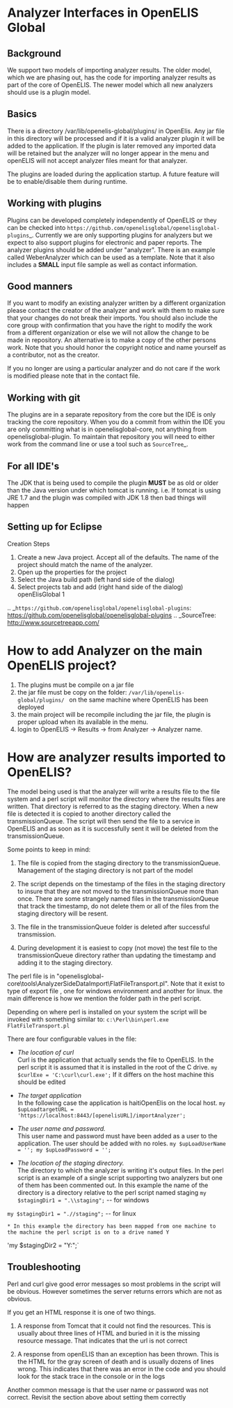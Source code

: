 # Analyzer Interfaces in OpenELIS Global

## Background


We support two models of importing analyzer results. The older model,
which we are phasing out, has the code for importing analyzer results as
part of the core of OpenELIS. The newer model which all new analyzers
should use is a plugin model.

## Basics

There is a directory /var/lib/openelis-global/plugins/ in OpenElis. Any jar file in this directory
will be processed and if it is a valid analyzer plugin it will be added
to the application. If the plugin is later removed any imported data
will be retained but the analyzer will no longer appear in the menu and
openELIS will not accept analyzer files meant for that analyzer.

The plugins are loaded during the application startup. A future feature
will be to enable/disable them during runtime.

## Working with plugins

Plugins can be developed completely independently of OpenELIS or they
can be checked into
`https://github.com/openelisglobal/openelisglobal-plugins`_. Currently
we are only supporting plugins for analyzers but we expect to also
support plugins for electronic and paper reports. The analyzer plugins
should be added under "analyzer". There is an example called
WeberAnalyzer which can be used as a template. Note that it also
includes a **SMALL** input file sample as well as contact information.

## Good manners


If you want to modify an existing analyzer written by a different
organization please contact the creator of the analyzer and work with
them to make sure that your changes do not break their imports. You
should also include the core group with confirmation that you have the
right to modify the work from a different organization or else we will
not allow the change to be made in repository. An alternative is to make
a copy of the other persons work. Note that you should honor the
copyright notice and name yourself as a contributor, not as the creator.

If you no longer are using a particular analyzer and do not care if the
work is modified please note that in the contact file.

## Working with git


The plugins are in a separate repository from the core but the IDE is
only tracking the core repository. When you do a commit from within the
IDE you are only committing what is in openelisglobal-core, not anything
from openelisglobal-plugin. To maintain that repository you will need to
either work from the command line or use a tool such as `SourceTree`_.

## For all IDE's

The JDK that is being used to compile the plugin **MUST** be as old or
older than the Java version under which tomcat is running. i.e. If
tomcat is using JRE 1.7 and the plugin was compiled with JDK 1.8 then
bad things will happen

## Setting up for Eclipse


Creation Steps

1. Create a new Java project. Accept all of the defaults. The name of
   the project should match the name of the analyzer.
2. Open up the properties for the project
3. Select the Java build path (left hand side of the dialog)
4. Select projects tab and add (right hand side of the dialog)
   openElisGlobal 1

.. _`https://github.com/openelisglobal/openelisglobal-plugins`: https://github.com/openelisglobal/openelisglobal-plugins
.. _SourceTree: http://www.sourcetreeapp.com/


# How to add Analyzer on the main OpenELIS project?
1. The plugins must be compile on a jar file
2. the jar file must be copy on the folder: `/var/lib/openelis-global/plugins/ ` on the same machine where OpenELIS has been deployed
3. the main project will be recompile including the jar file, the plugin is proper upload when its available in the menu.
4. login to OpenELIS -> Results -> from Analyzer -> Analyzer name.



# How are analyzer results imported to OpenELIS?

The model being used is that the analyzer will write a results file to the file system and a perl script will monitor the directory where the results files are written. That directory is referred to as the staging directory.  When a new file is detected it is copied to another directory called the transmissionQueue.  The script will then send the file to a service in OpenELIS and as soon as it is successfully sent it will be deleted from the transmissionQueue.

Some points to keep in mind:

1. The file is copied from the staging directory to the transmissionQueue.  Management of the staging directory is not part of the model

1. The script depends on the timestamp of the files in the staging directory to insure that they are not moved to the transmissionQueue more than once.  There are some strangely named files in the transmissionQueue that track the timestamp, do not delete them or all of the files from the staging directory will be resent.

1. The file in the transmissionQueue folder is deleted after successful transmission.

1. During development it is easiest to copy (not move) the test file to the transmissionQueue directory rather than updating the timestamp and adding it to the staging directory.

The perl file is in "openelisglobal-core\tools\AnalyzerSideDataImport\FlatFileTransport.pl".
Note that it exist to type of export file , one for windows environment and another for linux. 
the main difference is how we mention the folder path in the perl script.

Depending on where perl is installed on your system the script will be invoked with something similar to: `c:\Perl\bin\perl.exe FlatFileTransport.pl`

There are four configurable values in the file:
   *  *The location of curl*  
   Curl is the application that actually sends the file to OpenELIS.  In the perl script it is assumed that it is installed in the root of the C drive. `my $curlExe = 'C:\curl\curl.exe';`  If it differs on the host machine this should be edited

   *  *The target application*  
   In the following case the application is haitiOpenElis on the local host.
`my $upLoadtargetURL = 'https://localhost:8443/[openelisURL]/importAnalyzer';`

   *  *The user name and password.*  
   This user name and password must have been added as a user to the application.  The user should be added with no roles.
`my $upLoadUserName = '';
my $upLoadPassword = '';`


   *  *The location of the staging directory.*  
   The directory to which the analyzer is writing it's output files.  In the perl script is an example of a single script supporting two analyzers but one of them has been commented out.  In this example the name of the directory is a directory relative to the perl script named staging
`my $stagingDir1 = ".\\staging";` -- for windows

 `my $stagingDir1 = ".//staging";` -- for linux

    * In this example the directory has been mapped from one machine to the machine the perl script is on to a drive named Y
'my $stagingDir2 = "Y:";`

## Troubleshooting

Perl and curl give good error messages so most problems in the script will be obvious.  However sometimes the server returns errors which are not as obvious.

If you get an HTML response it is one of two things.

1.  A response from Tomcat that it could not find the resources.  This is usually about three lines of HTML and buried in it is the missing resource message.  That indicates that the url is not correct
    
1. A response from openELIS than an exception has been thrown.  This is the HTML for the gray screen of death and is usually dozens of lines wrong.  This indicates that there was an error in the code and you should look for the stack trace in the console or in the logs

Another common message is that the user name or password was not correct.  Revisit the section above about setting them correctly 
